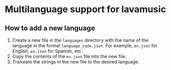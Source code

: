# Multilanguage support for lavamusic 

## How to add a new language

1. Create a new file in the `languages` directory with the name of the language in the format `language_code.json`. For example, `en.json` for English, `es.json` for Spanish, etc.
2. Copy the contents of the `en.json` file into the new file.
3. Translate the strings in the new file to the desired language.
